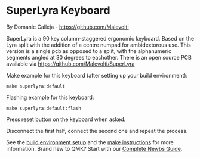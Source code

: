 # SuperLyra Keyboard
By Domanic Calleja - https://github.com/Malevolti

SuperLyra is a 90 key column-staggered ergonomic keyboard. Based on the Lyra split with the addition of a centre numpad for ambidextorous use. 
This version is a single pcb as opposed to a split, with the alphanumeric segments angled at 30 degrees to eachother.
There is an open source PCB available via https://github.com/Malevolti/SuperLyra

Make example for this keyboard (after setting up your build environment):

    make superlyra:default

Flashing example for this keyboard:

    make superlyra:default:flash

Press reset button on the keyboard when asked.

Disconnect the first half, connect the second one and repeat the process.

See the [build environment setup](https://docs.qmk.fm/#/getting_started_build_tools) and the [make instructions](https://docs.qmk.fm/#/getting_started_make_guide) for more information. Brand new to QMK? Start with our [Complete Newbs Guide](https://docs.qmk.fm/#/newbs).
